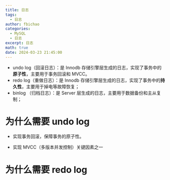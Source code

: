 ```yaml
---
title: 日志
tags:
  - 日志
author: fbichao
categories: 
  - MySQL
  - 日志
excerpt: 日志
math: true
date: 2024-03-23 21:45:00
---
```


- undo log（回滚日志）：是 Innodb 存储引擎层生成的日志，实现了事务中的**原子性**，主要用于事务回滚和 MVCC。
- redo log（重做日志）：是 Innodb 存储引擎层生成的日志，实现了事务中的**持久性**，主要用于掉电等故障恢复；
- binlog （归档日志）：是 Server 层生成的日志，主要用于数据备份和主从复制；


# 为什么需要 undo log

- 实现事务回滚，保障事务的原子性。

- 实现 MVCC（多版本并发控制）关键因素之一


# 为什么需要 redo log




